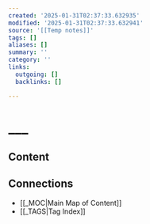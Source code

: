 ```yaml
---
created: '2025-01-31T02:37:33.632935'
modified: '2025-01-31T02:37:33.632941'
source: '[[Temp notes]]'
tags: []
aliases: []
summary: ''
category: ''
links:
  outgoing: []
  backlinks: []

---
```


# ___

## Content


## Connections
- [[_MOC|Main Map of Content]]
- [[_TAGS|Tag Index]]

